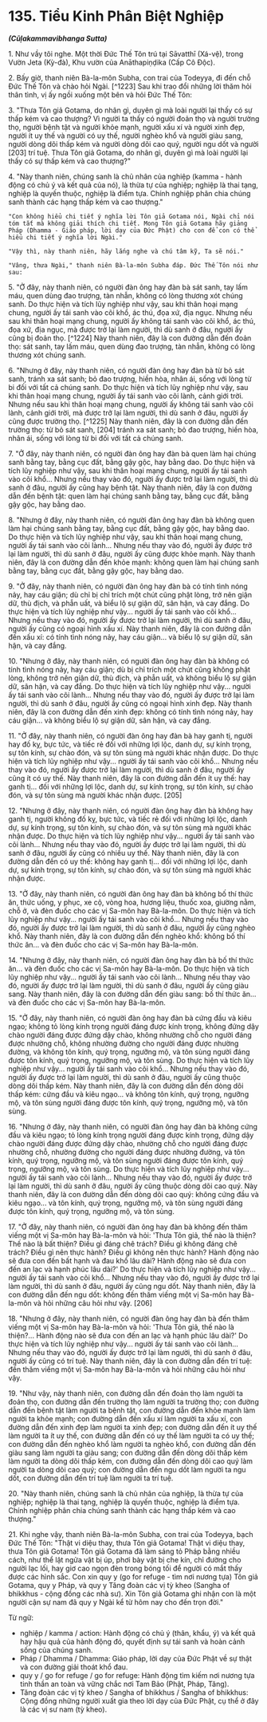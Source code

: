 # 135. Tiểu Kinh Phân Biệt Nghiệp
***(Cūḷakammavibhanga Sutta)***

1\.  Như vầy tôi nghe. Một thời Đức Thế Tôn trú tại Sāvatthī (Xá-vệ), trong Vườn Jeta (Kỳ-đà), Khu vườn của Anāthapiṇḍika (Cấp Cô Độc).

2\.  Bấy giờ, thanh niên Bà-la-môn Subha, con trai của Todeyya, đi đến chỗ Đức Thế Tôn và chào hỏi Ngài. [^1223] Sau khi trao đổi những lời thăm hỏi thân tình, vị ấy ngồi xuống một bên và hỏi Đức Thế Tôn:

3\.  "Thưa Tôn giả Gotama, do nhân gì, duyên gì mà loài người lại thấy có sự thấp kém và cao thượng? Vì người ta thấy có người đoản thọ và người trường thọ, người bệnh tật và người khỏe mạnh, người xấu xí và người xinh đẹp, người ít uy thế và người có uy thế, người nghèo khổ và người giàu sang, người dòng dõi thấp kém và người dòng dõi cao quý, người ngu dốt và người [203] trí tuệ. Thưa Tôn giả Gotama, do nhân gì, duyên gì mà loài người lại thấy có sự thấp kém và cao thượng?"

4\.  "Này thanh niên, chúng sanh là chủ nhân của nghiệp (kamma - hành động có chủ ý và kết quả của nó), là thừa tự của nghiệp; nghiệp là thai tạng, nghiệp là quyến thuộc, nghiệp là điểm tựa. Chính nghiệp phân chia chúng sanh thành các hạng thấp kém và cao thượng."

    "Con không hiểu chi tiết ý nghĩa lời Tôn giả Gotama nói, Ngài chỉ nói tóm tắt mà không giải thích chi tiết. Mong Tôn giả Gotama hãy giảng Pháp (Dhamma - Giáo pháp, lời dạy của Đức Phật) cho con để con có thể hiểu chi tiết ý nghĩa lời Ngài."

    "Vậy thì, này thanh niên, hãy lắng nghe và chú tâm kỹ, Ta sẽ nói."

    "Vâng, thưa Ngài," thanh niên Bà-la-môn Subha đáp. Đức Thế Tôn nói như sau:

5\.  "Ở đây, này thanh niên, có người đàn ông hay đàn bà sát sanh, tay lấm máu, quen dùng đao trượng, tàn nhẫn, không có lòng thương xót chúng sanh. Do thực hiện và tích lũy nghiệp như vậy, sau khi thân hoại mạng chung, người ấy tái sanh vào cõi khổ, ác thú, đọa xứ, địa ngục. Nhưng nếu sau khi thân hoại mạng chung, người ấy không tái sanh vào cõi khổ, ác thú, đọa xứ, địa ngục, mà được trở lại làm người, thì dù sanh ở đâu, người ấy cũng bị đoản thọ. [^1224] Này thanh niên, đây là con đường dẫn đến đoản thọ: sát sanh, tay lấm máu, quen dùng đao trượng, tàn nhẫn, không có lòng thương xót chúng sanh.

6\.  "Nhưng ở đây, này thanh niên, có người đàn ông hay đàn bà từ bỏ sát sanh, tránh xa sát sanh; bỏ đao trượng, hiền hòa, nhân ái, sống với lòng từ bi đối với tất cả chúng sanh. Do thực hiện và tích lũy nghiệp như vậy, sau khi thân hoại mạng chung, người ấy tái sanh vào cõi lành, cảnh giới trời. Nhưng nếu sau khi thân hoại mạng chung, người ấy không tái sanh vào cõi lành, cảnh giới trời, mà được trở lại làm người, thì dù sanh ở đâu, người ấy cũng được trường thọ. [^1225] Này thanh niên, đây là con đường dẫn đến trường thọ: từ bỏ sát sanh, [204] tránh xa sát sanh; bỏ đao trượng, hiền hòa, nhân ái, sống với lòng từ bi đối với tất cả chúng sanh.

7\.  "Ở đây, này thanh niên, có người đàn ông hay đàn bà quen làm hại chúng sanh bằng tay, bằng cục đất, bằng gậy gộc, hay bằng dao. Do thực hiện và tích lũy nghiệp như vậy, sau khi thân hoại mạng chung, người ấy tái sanh vào cõi khổ... Nhưng nếu thay vào đó, người ấy được trở lại làm người, thì dù sanh ở đâu, người ấy cũng hay bệnh tật. Này thanh niên, đây là con đường dẫn đến bệnh tật: quen làm hại chúng sanh bằng tay, bằng cục đất, bằng gậy gộc, hay bằng dao.

8\.  "Nhưng ở đây, này thanh niên, có người đàn ông hay đàn bà không quen làm hại chúng sanh bằng tay, bằng cục đất, bằng gậy gộc, hay bằng dao. Do thực hiện và tích lũy nghiệp như vậy, sau khi thân hoại mạng chung, người ấy tái sanh vào cõi lành... Nhưng nếu thay vào đó, người ấy được trở lại làm người, thì dù sanh ở đâu, người ấy cũng được khỏe mạnh. Này thanh niên, đây là con đường dẫn đến khỏe mạnh: không quen làm hại chúng sanh bằng tay, bằng cục đất, bằng gậy gộc, hay bằng dao.

9\.  "Ở đây, này thanh niên, có người đàn ông hay đàn bà có tính tình nóng nảy, hay cáu giận; dù chỉ bị chỉ trích một chút cũng phật lòng, trở nên giận dữ, thù địch, và phẫn uất, và biểu lộ sự giận dữ, sân hận, và cay đắng. Do thực hiện và tích lũy nghiệp như vậy... người ấy tái sanh vào cõi khổ... Nhưng nếu thay vào đó, người ấy được trở lại làm người, thì dù sanh ở đâu, người ấy cũng có ngoại hình xấu xí. Này thanh niên, đây là con đường dẫn đến xấu xí: có tính tình nóng nảy, hay cáu giận... và biểu lộ sự giận dữ, sân hận, và cay đắng.

10\. "Nhưng ở đây, này thanh niên, có người đàn ông hay đàn bà không có tính tình nóng nảy, hay cáu giận; dù bị chỉ trích một chút cũng không phật lòng, không trở nên giận dữ, thù địch, và phẫn uất, và không biểu lộ sự giận dữ, sân hận, và cay đắng. Do thực hiện và tích lũy nghiệp như vậy... người ấy tái sanh vào cõi lành... Nhưng nếu thay vào đó, người ấy được trở lại làm người, thì dù sanh ở đâu, người ấy cũng có ngoại hình xinh đẹp. Này thanh niên, đây là con đường dẫn đến xinh đẹp: không có tính tình nóng nảy, hay cáu giận... và không biểu lộ sự giận dữ, sân hận, và cay đắng.

11\. "Ở đây, này thanh niên, có người đàn ông hay đàn bà hay ganh tị, người hay đố kỵ, bực tức, và tiếc rẻ đối với những lợi lộc, danh dự, sự kính trọng, sự tôn kính, sự chào đón, và sự tôn sùng mà người khác nhận được. Do thực hiện và tích lũy nghiệp như vậy... người ấy tái sanh vào cõi khổ... Nhưng nếu thay vào đó, người ấy được trở lại làm người, thì dù sanh ở đâu, người ấy cũng ít có uy thế. Này thanh niên, đây là con đường dẫn đến ít uy thế: hay ganh tị... đối với những lợi lộc, danh dự, sự kính trọng, sự tôn kính, sự chào đón, và sự tôn sùng mà người khác nhận được. [205]

12\. "Nhưng ở đây, này thanh niên, có người đàn ông hay đàn bà không hay ganh tị, người không đố kỵ, bực tức, và tiếc rẻ đối với những lợi lộc, danh dự, sự kính trọng, sự tôn kính, sự chào đón, và sự tôn sùng mà người khác nhận được. Do thực hiện và tích lũy nghiệp như vậy... người ấy tái sanh vào cõi lành... Nhưng nếu thay vào đó, người ấy được trở lại làm người, thì dù sanh ở đâu, người ấy cũng có nhiều uy thế. Này thanh niên, đây là con đường dẫn đến có uy thế: không hay ganh tị... đối với những lợi lộc, danh dự, sự kính trọng, sự tôn kính, sự chào đón, và sự tôn sùng mà người khác nhận được.

13\. "Ở đây, này thanh niên, có người đàn ông hay đàn bà không bố thí thức ăn, thức uống, y phục, xe cộ, vòng hoa, hương liệu, thuốc xoa, giường nằm, chỗ ở, và đèn đuốc cho các vị Sa-môn hay Bà-la-môn. Do thực hiện và tích lũy nghiệp như vậy... người ấy tái sanh vào cõi khổ... Nhưng nếu thay vào đó, người ấy được trở lại làm người, thì dù sanh ở đâu, người ấy cũng nghèo khổ. Này thanh niên, đây là con đường dẫn đến nghèo khổ: không bố thí thức ăn... và đèn đuốc cho các vị Sa-môn hay Bà-la-môn.

14\. "Nhưng ở đây, này thanh niên, có người đàn ông hay đàn bà bố thí thức ăn... và đèn đuốc cho các vị Sa-môn hay Bà-la-môn. Do thực hiện và tích lũy nghiệp như vậy... người ấy tái sanh vào cõi lành... Nhưng nếu thay vào đó, người ấy được trở lại làm người, thì dù sanh ở đâu, người ấy cũng giàu sang. Này thanh niên, đây là con đường dẫn đến giàu sang: bố thí thức ăn... và đèn đuốc cho các vị Sa-môn hay Bà-la-môn.

15\. "Ở đây, này thanh niên, có người đàn ông hay đàn bà cứng đầu và kiêu ngạo; không tỏ lòng kính trọng người đáng được kính trọng, không đứng dậy chào người đáng được đứng dậy chào, không nhường chỗ cho người đáng được nhường chỗ, không nhường đường cho người đáng được nhường đường, và không tôn kính, quý trọng, ngưỡng mộ, và tôn sùng người đáng được tôn kính, quý trọng, ngưỡng mộ, và tôn sùng. Do thực hiện và tích lũy nghiệp như vậy... người ấy tái sanh vào cõi khổ... Nhưng nếu thay vào đó, người ấy được trở lại làm người, thì dù sanh ở đâu, người ấy cũng thuộc dòng dõi thấp kém. Này thanh niên, đây là con đường dẫn đến dòng dõi thấp kém: cứng đầu và kiêu ngạo... và không tôn kính, quý trọng, ngưỡng mộ, và tôn sùng người đáng được tôn kính, quý trọng, ngưỡng mộ, và tôn sùng.

16\. "Nhưng ở đây, này thanh niên, có người đàn ông hay đàn bà không cứng đầu và kiêu ngạo; tỏ lòng kính trọng người đáng được kính trọng, đứng dậy chào người đáng được đứng dậy chào, nhường chỗ cho người đáng được nhường chỗ, nhường đường cho người đáng được nhường đường, và tôn kính, quý trọng, ngưỡng mộ, và tôn sùng người đáng được tôn kính, quý trọng, ngưỡng mộ, và tôn sùng. Do thực hiện và tích lũy nghiệp như vậy... người ấy tái sanh vào cõi lành... Nhưng nếu thay vào đó, người ấy được trở lại làm người, thì dù sanh ở đâu, người ấy cũng thuộc dòng dõi cao quý. Này thanh niên, đây là con đường dẫn đến dòng dõi cao quý: không cứng đầu và kiêu ngạo... và tôn kính, quý trọng, ngưỡng mộ, và tôn sùng người đáng được tôn kính, quý trọng, ngưỡng mộ, và tôn sùng.

17\. "Ở đây, này thanh niên, có người đàn ông hay đàn bà không đến thăm viếng một vị Sa-môn hay Bà-la-môn và hỏi: 'Thưa Tôn giả, thế nào là thiện? Thế nào là bất thiện? Điều gì đáng chê trách? Điều gì không đáng chê trách? Điều gì nên thực hành? Điều gì không nên thực hành? Hành động nào sẽ đưa con đến bất hạnh và đau khổ lâu dài? Hành động nào sẽ đưa con đến an lạc và hạnh phúc lâu dài?' Do thực hiện và tích lũy nghiệp như vậy... người ấy tái sanh vào cõi khổ... Nhưng nếu thay vào đó, người ấy được trở lại làm người, thì dù sanh ở đâu, người ấy cũng ngu dốt. Này thanh niên, đây là con đường dẫn đến ngu dốt: không đến thăm viếng một vị Sa-môn hay Bà-la-môn và hỏi những câu hỏi như vậy. [206]

18\. "Nhưng ở đây, này thanh niên, có người đàn ông hay đàn bà đến thăm viếng một vị Sa-môn hay Bà-la-môn và hỏi: 'Thưa Tôn giả, thế nào là thiện?... Hành động nào sẽ đưa con đến an lạc và hạnh phúc lâu dài?' Do thực hiện và tích lũy nghiệp như vậy... người ấy tái sanh vào cõi lành... Nhưng nếu thay vào đó, người ấy được trở lại làm người, thì dù sanh ở đâu, người ấy cũng có trí tuệ. Này thanh niên, đây là con đường dẫn đến trí tuệ: đến thăm viếng một vị Sa-môn hay Bà-la-môn và hỏi những câu hỏi như vậy.

19\. "Như vậy, này thanh niên, con đường dẫn đến đoản thọ làm người ta đoản thọ, con đường dẫn đến trường thọ làm người ta trường thọ; con đường dẫn đến bệnh tật làm người ta bệnh tật, con đường dẫn đến khỏe mạnh làm người ta khỏe mạnh; con đường dẫn đến xấu xí làm người ta xấu xí, con đường dẫn đến xinh đẹp làm người ta xinh đẹp; con đường dẫn đến ít uy thế làm người ta ít uy thế, con đường dẫn đến có uy thế làm người ta có uy thế; con đường dẫn đến nghèo khổ làm người ta nghèo khổ, con đường dẫn đến giàu sang làm người ta giàu sang; con đường dẫn đến dòng dõi thấp kém làm người ta dòng dõi thấp kém, con đường dẫn đến dòng dõi cao quý làm người ta dòng dõi cao quý; con đường dẫn đến ngu dốt làm người ta ngu dốt, con đường dẫn đến trí tuệ làm người ta trí tuệ.

20\. "Này thanh niên, chúng sanh là chủ nhân của nghiệp, là thừa tự của nghiệp; nghiệp là thai tạng, nghiệp là quyến thuộc, nghiệp là điểm tựa. Chính nghiệp phân chia chúng sanh thành các hạng thấp kém và cao thượng."

21\. Khi nghe vậy, thanh niên Bà-la-môn Subha, con trai của Todeyya, bạch Đức Thế Tôn: "Thật vi diệu thay, thưa Tôn giả Gotama! Thật vi diệu thay, thưa Tôn giả Gotama! Tôn giả Gotama đã làm sáng tỏ Pháp bằng nhiều cách, như thể lật ngửa vật bị úp, phơi bày vật bị che kín, chỉ đường cho người lạc lối, hay giơ cao ngọn đèn trong bóng tối để người có mắt thấy được các hình sắc. Con xin quy y (go for refuge - tìm nơi nương tựa) Tôn giả Gotama, quy y Pháp, và quy y Tăng đoàn các vị tỳ kheo (Sangha of bhikkhus - cộng đồng các nhà sư). Xin Tôn giả Gotama ghi nhận con là một người cận sự nam đã quy y Ngài kể từ hôm nay cho đến trọn đời."

<!--pg-->
Từ ngữ:
- nghiệp / kamma / action: Hành động có chủ ý (thân, khẩu, ý) và kết quả hay hậu quả của hành động đó, quyết định sự tái sanh và hoàn cảnh sống của chúng sanh.
- Pháp / Dhamma / Dhamma: Giáo pháp, lời dạy của Đức Phật về sự thật và con đường giải thoát khổ đau.
- quy y / go for refuge / go for refuge: Hành động tìm kiếm nơi nương tựa tinh thần an toàn và vững chắc nơi Tam Bảo (Phật, Pháp, Tăng).
- Tăng đoàn các vị tỳ kheo / Sangha of bhikkhus / Sangha of bhikkhus: Cộng đồng những người xuất gia theo lời dạy của Đức Phật, cụ thể ở đây là các vị sư nam (tỳ kheo).
